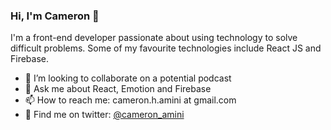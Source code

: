 ### Hi, I'm Cameron 👋

I'm a front-end developer passionate about using technology to solve difficult problems. Some of my favourite technologies include React JS and Firebase. 


- 👯 I’m looking to collaborate on a potential podcast
- 💬 Ask me about React, Emotion and Firebase
- 📫 How to reach me: cameron.h.amini at gmail.com
- 🔎 Find me on twitter: [@cameron_amini](twitter.com/cameron_amini)
